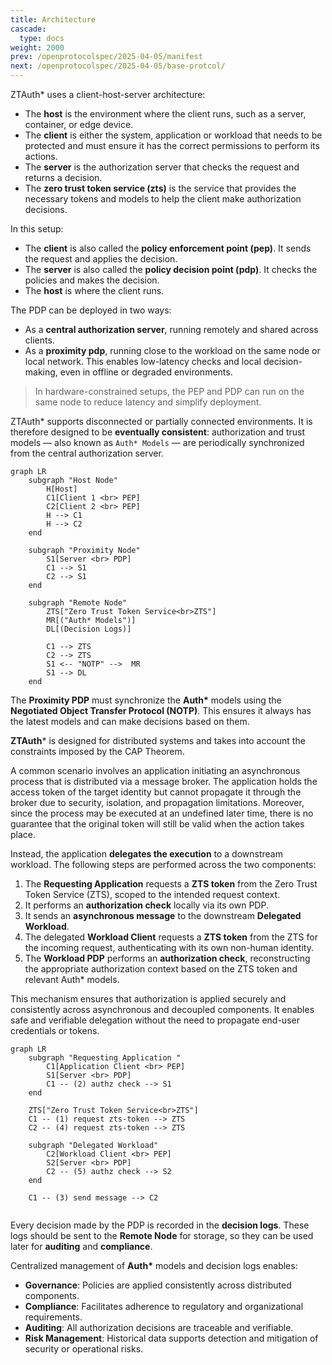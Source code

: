 ```yaml
---
title: Architecture
cascade:
  type: docs
weight: 2000
prev: /openprotocolspec/2025-04-05/manifest
next: /openprotocolspec/2025-04-05/base-protcol/
---
```

ZTAuth* uses a client-host-server architecture:

- The **host** is the environment where the client runs, such as a server, container, or edge device.
- The **client** is either the system, application or workload that needs to be protected and must ensure it has the correct permissions to perform its actions.
- The **server** is the authorization server that checks the request and returns a decision.
- The **zero trust token service (zts)** is the service that provides the necessary tokens and models to help the client make authorization decisions.

In this setup:

- The **client** is also called the **policy enforcement point (pep)**. It sends the request and applies the decision.
- The **server** is also called the **policy decision point (pdp)**. It checks the policies and makes the decision.
- The **host** is where the client runs.

The PDP can be deployed in two ways:

- As a **central authorization server**, running remotely and shared across clients.
- As a **proximity pdp**, running close to the workload on the same node or local network. This enables low-latency checks and local decision-making, even in offline or degraded environments.

> In hardware-constrained setups, the PEP and PDP can run on the same node to reduce latency and simplify deployment.

ZTAuth* supports disconnected or partially connected environments. It is therefore designed to be **eventually consistent**: authorization and trust models — also known as `Auth* Models` — are periodically synchronized from the central authorization server.

```mermaid
graph LR
    subgraph "Host Node"
        H[Host]
        C1[Client 1 <br> PEP]
        C2[Client 2 <br> PEP]
        H --> C1
        H --> C2
    end

    subgraph "Proximity Node"
        S1[Server <br> PDP]
        C1 --> S1
        C2 --> S1
    end

    subgraph "Remote Node"
        ZTS["Zero Trust Token Service<br>ZTS"]
        MR[("Auth* Models")]
        DL[(Decision Logs)]

        C1 --> ZTS
        C2 --> ZTS
        S1 <-- "NOTP" -->  MR
        S1 --> DL
    end
```

The **Proximity PDP** must synchronize the **Auth\*** models using the **Negotiated Object Transfer Protocol (NOTP)**. This ensures it always has the latest models and can make decisions based on them.

**ZTAuth*** is designed for distributed systems and takes into account the constraints imposed by the CAP Theorem.

A common scenario involves an application initiating an asynchronous process that is distributed via a message broker. The application holds the access token of the target identity but cannot propagate it through the broker due to security, isolation, and propagation limitations. Moreover, since the process may be executed at an undefined later time, there is no guarantee that the original token will still be valid when the action takes place.

Instead, the application **delegates the execution** to a downstream workload. The following steps are performed across the two components:

1. The **Requesting Application** requests a **ZTS token** from the Zero Trust Token Service (ZTS), scoped to the intended request context.
2. It performs an **authorization check** locally via its own PDP.
3. It sends an **asynchronous message** to the downstream **Delegated Workload**.
4. The delegated **Workload Client** requests a **ZTS token** from the ZTS for the incoming request, authenticating with its own non-human identity.
5. The **Workload PDP** performs an **authorization check**, reconstructing the appropriate authorization context based on the ZTS token and relevant Auth\* models.

This mechanism ensures that authorization is applied securely and consistently across asynchronous and decoupled components. It enables safe and verifiable delegation without the need to propagate end-user credentials or tokens.

```mermaid
graph LR
    subgraph "Requesting Application "
        C1[Application Client <br> PEP]
        S1[Server <br> PDP]
        C1 -- (2) authz check --> S1
    end

    ZTS["Zero Trust Token Service<br>ZTS"]
    C1 -- (1) request zts-token --> ZTS
    C2 -- (4) request zts-token --> ZTS

    subgraph "Delegated Workload"
        C2[Workload Client <br> PEP]
        S2[Server <br> PDP]
        C2 -- (5) authz check --> S2
    end

    C1 -- (3) send message --> C2
    
```

Every decision made by the PDP is recorded in the **decision logs**. These logs should be sent to the **Remote Node** for storage, so they can be used later for **auditing** and **compliance**.

Centralized management of **Auth\*** models and decision logs enables:

- **Governance**: Policies are applied consistently across distributed components.
- **Compliance**: Facilitates adherence to regulatory and organizational requirements.
- **Auditing**: All authorization decisions are traceable and verifiable.
- **Risk Management**: Historical data supports detection and mitigation of security or operational risks.
